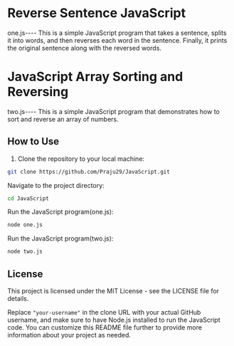 # Reverse Sentence JavaScript
one.js----
This is a simple JavaScript program that takes a sentence, splits it into words, and then reverses each word in the sentence. Finally, it prints the original sentence along with the reversed words.

# JavaScript Array Sorting and Reversing
two.js----
This is a simple JavaScript program that demonstrates how to sort and reverse an array of numbers.


## How to Use

1. Clone the repository to your local machine:
  
```bash
git clone https://github.com/Praju29/JavaScript.git
```
Navigate to the project directory:
```bash
cd JavaScript
```

Run the JavaScript program(one.js):
```bash
node one.js
```

Run the JavaScript program(two.js):
```bash
node two.js
```

## License
This project is licensed under the MIT License - see the LICENSE file for details.

Replace `"your-username"` in the clone URL with your actual GitHub username, and make sure to have Node.js installed to run the JavaScript code. You can customize this README file further to provide more information about your project as needed.


   
